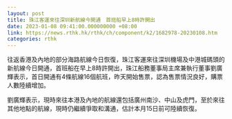 ```yaml
---
layout: post
title: 珠江客運來往深圳新航線今開通　首班船早上8時許開出
date: 2023-01-08 09:41:00.000000000 +08:00
link: https://news.rthk.hk/rthk/ch/component/k2/1682978-20230108.htm
categories: rthk
---
```


往返香港及內地的部分海路航線今日恢復，珠江客運來往深圳機場及中港城碼頭的新航線今日開通，首班船在早上8時許開出，珠江船務董事局主席兼執行董事劉廣輝表示，首日開通有4條航線16個航班，昨天開始售票，認為售票情況良好，購票人數陸續增加。

劉廣輝表示，現時來往本港及內地的航線還包括廣州南沙、中山及虎門，至於來往其他地點的航線，現時仍繼續爭取和溝通，估計本月15日前可陸續恢復。
